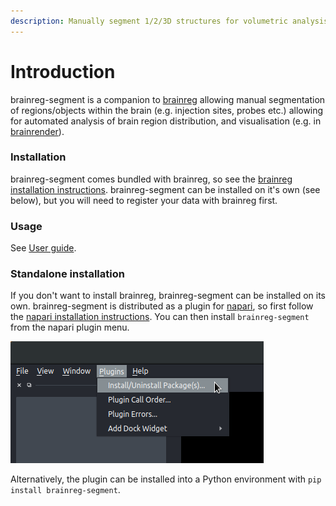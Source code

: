 ```yaml
---
description: Manually segment 1/2/3D structures for volumetric analysis
---
```


# Introduction

brainreg-segment is a companion to [brainreg](../brainreg/introduction.md) allowing manual segmentation of regions/objects within the brain \(e.g. injection sites, probes etc.\) allowing for automated analysis of brain region distribution, and visualisation \(e.g. in [brainrender](https://github.com/BrancoLab/brainrender)\).

### Installation

brainreg-segment comes bundled with brainreg, so see the [brainreg installation instructions](../brainreg/installation.md). brainreg-segment can be installed on it's own \(see below\), but you will need to register your data with brainreg first. 

### Usage

See [User guide](user-guide.md).

### Standalone installation

If you don't want to install brainreg, brainreg-segment can be installed on its own. brainreg-segment is distributed as a plugin for [napari](https://napari.org/), so first follow the [napari installation instructions](https://napari.org/). You can then install `brainreg-segment` from the  napari plugin menu.

![Installing from the napari plugin menu](../.gitbook/assets/install_plugin.png)

Alternatively, the plugin can be installed into a Python environment with `pip install brainreg-segment`.

